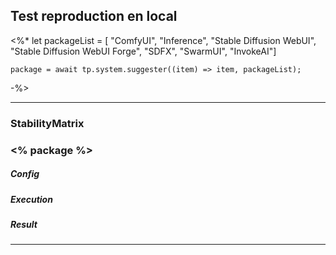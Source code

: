 ## Test reproduction en local
<%*
let packageList = [
	"ComfyUI", 
	"Inference", 
	"Stable Diffusion WebUI", 
	"Stable Diffusion WebUI Forge", 
	"SDFX", 
	"SwarmUI", 
	"InvokeAI"]

	package = await tp.system.suggester((item) => item, packageList);
-%>

---
### StabilityMatrix 

### <% package %> 
##### Config
##### Execution
##### Result


---
